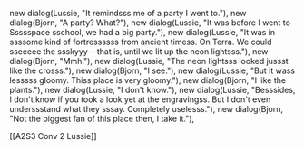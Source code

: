 new dialog(Lussie, "It remindsss me of a party I went to."),
new dialog(Bjorn, "A party? What?"),
new dialog(Lussie, "It was before I went to Ssssspace sschool, we had a big party."),
new dialog(Lussie, "It was in ssssome kind of fortressssss from ancient timess. On Terra. We could sseeeee the ssskyyy-- that is, until we lit up the neon lightsss."),
new dialog(Bjorn, "Mmh."),
new dialog(Lussie, "The neon lightsss looked jussst like the crosss."),
new dialog(Bjorn, "I see."),
new dialog(Lussie, "But it wass lesssss gloomy. Thiss place is very gloomy."),
new dialog(Bjorn, "I like the plants."),
new dialog(Lussie, "I don't know."),
new dialog(Lussie, "Besssides, I don't know if you took a look yet at the engravingss. But I don't even underssstand what they sssay. Completely uselesss."),
new dialog(Bjorn, "Not the biggest fan of this place then, I take it."),

[[A2S3 Conv 2 Lussie]]